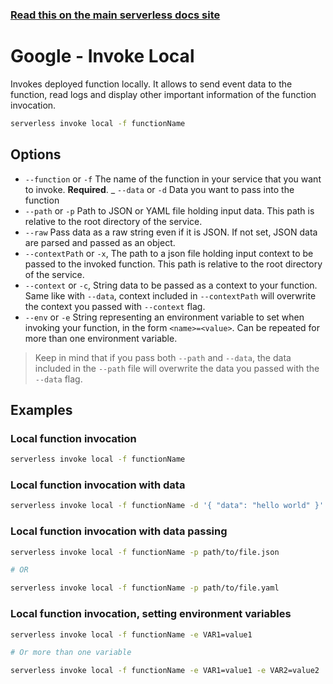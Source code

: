 <!--
title: Serverless Framework Commands - Google Cloud Functions - Invoke Local
menuText: invoke local
menuOrder: 7
description: Emulate an invocation of your Google Cloud function locally using the Serverless Framework
layout: Doc
-->

<!-- DOCS-SITE-LINK:START automatically generated  -->

### [Read this on the main serverless docs site](https://www.serverless.com/framework/docs/providers/google/cli-reference/invoke-local)

<!-- DOCS-SITE-LINK:END -->

# Google - Invoke Local

Invokes deployed function locally. It allows to send event data to the function, read logs and display other important information of the function invocation.

```bash
serverless invoke local -f functionName
```

## Options

* `--function` or `-f` The name of the function in your service that you want to invoke. **Required**.
  \_ `--data` or `-d` Data you want to pass into the function
* `--path` or `-p` Path to JSON or YAML file holding input data. This path is relative to the root directory of the service.
* `--raw` Pass data as a raw string even if it is JSON. If not set, JSON data are parsed and passed as an object.
* `--contextPath` or `-x`, The path to a json file holding input context to be passed to the invoked function. This path is relative to the root directory of the service.
* `--context` or `-c`, String data to be passed as a context to your function. Same like with `--data`, context included in `--contextPath` will overwrite the context you passed with `--context` flag.
* `--env` or `-e` String representing an environment variable to set when invoking your function, in the form `<name>=<value>`. Can be repeated for more than one environment variable.

> Keep in mind that if you pass both `--path` and `--data`, the data included in the `--path` file will overwrite the data you passed with the `--data` flag.

## Examples

### Local function invocation

```bash
serverless invoke local -f functionName
```

### Local function invocation with data

```bash
serverless invoke local -f functionName -d '{ "data": "hello world" }'
```

### Local function invocation with data passing

```bash
serverless invoke local -f functionName -p path/to/file.json

# OR

serverless invoke local -f functionName -p path/to/file.yaml
```

### Local function invocation, setting environment variables

```bash
serverless invoke local -f functionName -e VAR1=value1

# Or more than one variable

serverless invoke local -f functionName -e VAR1=value1 -e VAR2=value2
```
